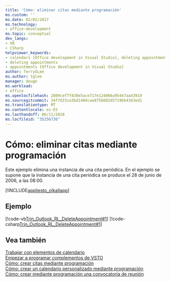 ```yaml
---
title: 'Cómo: eliminar citas mediante programación'
ms.custom: ''
ms.date: 02/02/2017
ms.technology:
- office-development
ms.topic: conceptual
dev_langs:
- VB
- CSharp
helpviewer_keywords:
- calendars [Office development in Visual Studio], deleting appointments
- deleting appointments
- appointments [Office development in Visual Studio]
author: TerryGLee
ms.author: tglee
manager: douge
ms.workload:
- office
ms.openlocfilehash: 2809cef7f430e5ace717e124066a95447aa43910
ms.sourcegitcommit: 34f7d23ce3bd140dcae875b602d5719bb4363ed1
ms.translationtype: MT
ms.contentlocale: es-ES
ms.lasthandoff: 06/11/2018
ms.locfileid: "35256736"
---
```

# <a name="how-to-programmatically-delete-appointments"></a>Cómo: eliminar citas mediante programación
  Este ejemplo elimina una instancia de una cita periódica. En el ejemplo se supone que la instancia de una cita periódica se produce el 28 de junio de 2006, a las 08:00.  
  
 [!INCLUDE[appliesto_olkallapp](../vsto/includes/appliesto-olkallapp-md.md)]  
  
## <a name="example"></a>Ejemplo  
 [!code-vb[Trin_Outlook_RL_DeleteAppointment#1](../vsto/codesnippet/VisualBasic/Trin_Outlook_RL_DeleteAppointment/thisaddin.vb#1)]
 [!code-csharp[Trin_Outlook_RL_DeleteAppointment#1](../vsto/codesnippet/CSharp/Trin_Outlook_RL_DeleteAppointment/thisaddin.cs#1)]  
  
## <a name="see-also"></a>Vea también  
 [Trabajar con elementos de calendario](../vsto/working-with-calendar-items.md)   
 [Empezar a programar complementos de VSTO](../vsto/getting-started-programming-vsto-add-ins.md)   
 [Cómo: crear citas mediante programación](../vsto/how-to-programmatically-create-appointments.md)   
 [Cómo: crear un calendario personalizado mediante programación](../vsto/how-to-programmatically-create-a-custom-calendar.md)   
 [Cómo: crear mediante programación una convocatoria de reunión](../vsto/how-to-programmatically-create-a-meeting-request.md)  
  
  